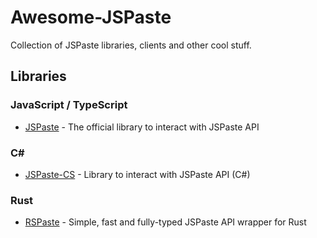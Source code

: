# Awesome-JSPaste
Collection of JSPaste libraries, clients and other cool stuff. 

## Libraries
### JavaScript / TypeScript
- [JSPaste](https://github.com/JSPaste/JSPaste) - The official library to interact with JSPaste API

### C#
- [JSPaste-CS](https://github.com/Mrgaton/JSPaste-CS) - Library to interact with JSPaste API (C#)

### Rust
- [RSPaste](https://github.com/aidakdev/rspaste) - Simple, fast and fully-typed JSPaste API wrapper for Rust
